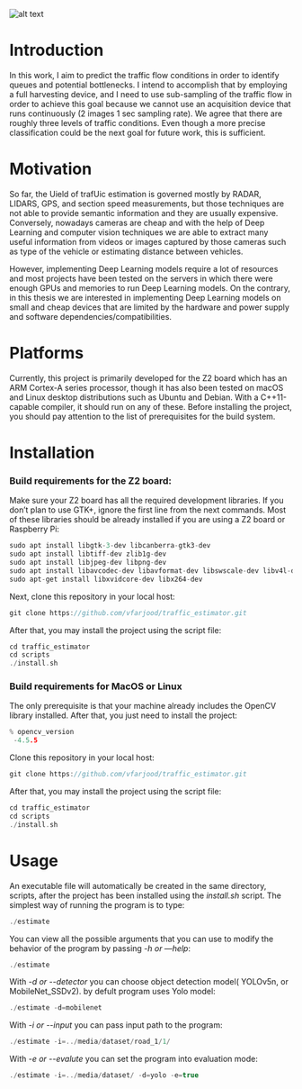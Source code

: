 ![alt text](https://github.com/vfarjood/traffic_estimator/doc/pipeline.jpeg?raw=true)


# Introduction

In this work, I aim to predict the traffic flow conditions in order to identify queues and potential bottlenecks. I intend to accomplish that by employing a full harvesting device, and I need to use sub-sampling of the traffic flow in order to achieve this goal because we cannot use an acquisition device that runs continuously (2 images 1 sec sampling rate). We agree that there are roughly three levels of traffic conditions. Even though a more precise classification could be the next goal for future work, this is sufficient.

# Motivation

So far, the Uield of trafUic estimation is governed mostly by RADAR, LIDARS, GPS, and section speed measurements, but those techniques are not able to provide semantic information and they are usually expensive. Conversely, nowadays cameras are cheap and with the help of Deep Learning and computer vision techniques we are able to extract many useful information from videos or images captured by those cameras such as type of the vehicle or estimating distance between vehicles.

However, implementing Deep Learning models require a lot of resources and most projects have been tested on the servers in which there were enough GPUs and memories to run Deep Learning models. On the contrary, in this thesis we are interested in implementing Deep Learning models on small and cheap devices that are limited by the hardware and power supply and software dependencies/compatibilities.



# Platforms
Currently, this project is primarily developed for the Z2 board which has an ARM Cortex-A series processor, though it has also been tested on macOS and Linux desktop distributions such as Ubuntu and Debian. With a C++11-capable compiler, it should run on any of these. Before installing the project, you should pay attention to the list of prerequisites for the build system.

# Installation

### Build requirements for the Z2 board:

Make sure your Z2 board has all the required development libraries. If you don’t plan to use GTK+, ignore the first line from the next commands. Most of these libraries should be already installed if you are using a Z2 board or Raspberry Pi:
```cpp
sudo apt install libgtk-3-dev libcanberra-gtk3-dev
sudo apt install libtiff-dev zlib1g-dev
sudo apt install libjpeg-dev libpng-dev
sudo apt install libavcodec-dev libavformat-dev libswscale-dev libv4l-dev
sudo apt-get install libxvidcore-dev libx264-dev
```
Next, clone this repository in your local host:
```cpp
git clone https://github.com/vfarjood/traffic_estimator.git
```
After that, you may install the project using the script file:
```cpp
cd traffic_estimator
cd scripts
./install.sh
```
### Build requirements for MacOS or Linux

The only prerequisite is that your machine already includes the OpenCV library installed. After that, you just need to install the project:
```cpp
% opencv_version
 -4.5.5
```
Clone this repository in your local host:
```cpp
git clone https://github.com/vfarjood/traffic_estimator.git
```
After that, you may install the project using the script file:
```cpp
cd traffic_estimator
cd scripts
./install.sh
```

# Usage

An executable file will automatically be created in the same directory, scripts, after the project has been installed using the *install.sh* script. The simplest way of running the program is to type:
```cpp
./estimate
```
You can view all the possible arguments that you can use to modify the behavior of the program by passing *-h or —help*:
```cpp
./estimate
```

With *-d or --detector* you can choose object detection model( YOLOv5n, or MobileNet_SSDv2). by defult program uses Yolo model:
```cpp
./estimate -d=mobilenet
```
With *-i or --input* you can pass input path to the program:
```cpp
./estimate -i=../media/dataset/road_1/1/
```
With *-e or --evalute* you can set the program into evaluation mode:
```cpp
./estimate -i=../media/dataset/ -d=yolo -e=true
```
